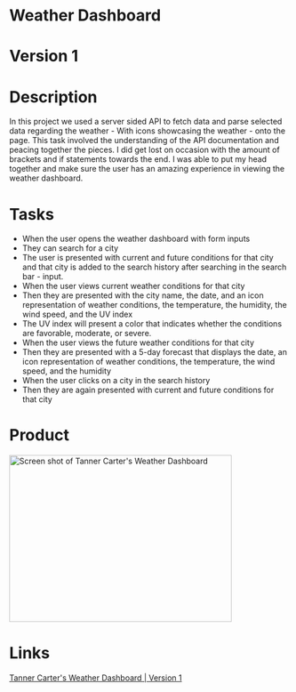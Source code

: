 # Weather Dashboard

# Version 1

# Description

In this project we used a server sided API to fetch data and parse selected data regarding the weather - With icons showcasing the weather - onto the page. This task involved the understanding of the API documentation and peacing together the pieces. I did get lost on occasion with the amount of brackets and if statements towards the end. I was able to put my head together and make sure the user has an amazing experience in viewing the weather dashboard.

# Tasks

- When the user opens the weather dashboard with form inputs
- They can search for a city
- The user is presented with current and future conditions for that city and that city is added to the search history after searching in the search bar - input.
- When the user views current weather conditions for that city
- Then they are presented with the city name, the date, and an icon representation of weather conditions, the temperature, the humidity, the wind speed, and the UV index
- The UV index will present a color that indicates whether the conditions are favorable, moderate, or severe.
- When the user views the future weather conditions for that city
- Then they are presented with a 5-day forecast that displays the date, an icon representation of weather conditions, the temperature, the wind speed, and the humidity
- When the user clicks on a city in the search history
- Then they are again presented with current and future conditions for that city

# Product

<img src="https://user-images.githubusercontent.com/80929740/120140951-6a6e5880-c190-11eb-9f87-6259d45d5de4.png" width="400" height="300" alt="Screen shot of Tanner Carter's Weather Dashboard"/>

# Links

[Tanner Carter's Weather Dashboard | Version 1](https://tannercarter.github.io/weather-dashboard/ )
